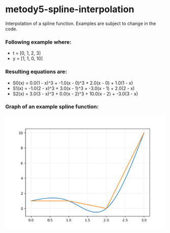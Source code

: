 # metody5-spline-interpolation
Interpolation of a spline function. Examples are subject to change in the code.

### Following example where:
- t = [0, 1, 2, 3]
- y =  [1, 1, 0, 10]

### Resulting equations are:
- S0(x) = 0.0(1 - x)^3 + -1.0(x - 0)^3 + 2.0(x - 0) + 1.0(1 - x)
- S1(x) = -1.0(2 - x)^3 + 3.0(x - 1)^3 + -3.0(x - 1) + 2.0(2 - x)
- S2(x) = 3.0(3 - x)^3 + 0.0(x - 2)^3 + 10.0(x - 2) + -3.0(3 - x)

### Graph of an example spline function:
![](/images/Figure_1.png)
